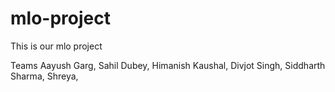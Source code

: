 # mlo-project

This is our mlo project 

Teams
Aayush Garg,
Sahil Dubey,
Himanish Kaushal,
Divjot Singh,
Siddharth Sharma,
Shreya,
